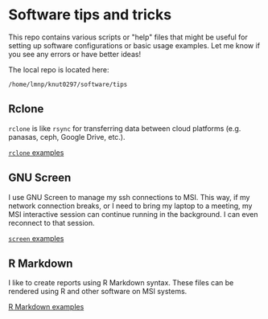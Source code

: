 # Software tips and tricks

This repo contains various scripts or "help" files that might be useful for setting up software configurations or basic usage examples. Let me know if you see any errors or have better ideas!

The local repo is located here:

    /home/lmnp/knut0297/software/tips


## Rclone

`rclone` is like `rsync` for transferring data between cloud platforms (e.g. panasas, ceph, Google Drive, etc.).


[`rclone` examples](rclone/rclone.sh)


## GNU Screen

I use GNU Screen to manage my ssh connections to MSI. This way, if my network connection breaks, or I need to bring my laptop to a meeting, my MSI interactive session can continue running in the background. I can even reconnect to that session.

[`screen` examples](gnu_screen/gnu_screen.md)


## R Markdown

I like to create reports using R Markdown syntax. These files can be rendered using R and other software on MSI systems. 

[R Markdown  examples](rmarkdown/rmarkdown.md)


